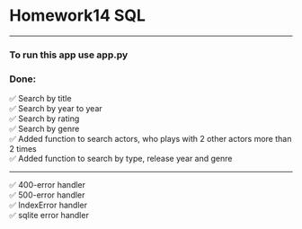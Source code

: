 # Homework14 SQL
___
### To run this app use app.py  
### Done:  
✅ Search by title  
✅ Search by year to year  
✅ Search by rating  
✅ Search by genre  
✅ Added function to search actors, who plays with 2 other actors more than 2 times  
✅ Added function to search by type, release year and genre
___
✅ 400-error handler  
✅ 500-error handler  
✅ IndexError handler  
✅ sqlite error handler  
